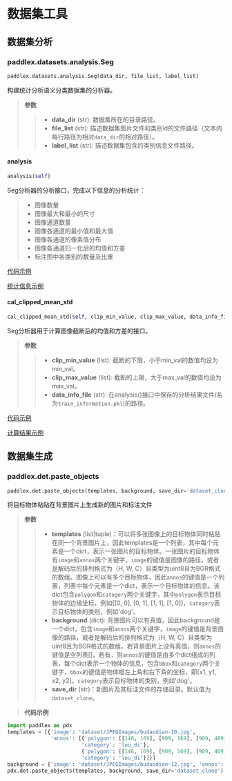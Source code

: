 # 数据集工具

## 数据集分析

### paddlex.datasets.analysis.Seg
```python
paddlex.datasets.analysis.Seg(data_dir, file_list, label_list)
```

构建统计分析语义分类数据集的分析器。

> **参数**
> > * **data_dir** (str): 数据集所在的目录路径。  
> > * **file_list** (str): 描述数据集图片文件和类别id的文件路径（文本内每行路径为相对`data_dir`的相对路径）。  
> > * **label_list** (str): 描述数据集包含的类别信息文件路径。  

#### analysis
```python
analysis(self)
```

Seg分析器的分析接口，完成以下信息的分析统计：

> * 图像数量
> * 图像最大和最小的尺寸
> * 图像通道数量
> * 图像各通道的最小值和最大值
> * 图像各通道的像素值分布
> * 图像各通道归一化后的均值和方差
> * 标注图中各类别的数量及比重

[代码示例](https://github.com/PaddlePaddle/PaddleX/tree/release/1.3/examples/multi-channel_remote_sensing/tools/analysis.py)

[统计信息示例](../../examples/multi-channel_remote_sensing/analysis.html#id2)

#### cal_clipped_mean_std
```python
cal_clipped_mean_std(self, clip_min_value, clip_max_value, data_info_file)
```

Seg分析器用于计算图像截断后的均值和方差的接口。

> **参数**
> > * **clip_min_value** (list):  截断的下限，小于min_val的数值均设为min_val。
> > * **clip_max_value** (list): 截断的上限，大于max_val的数值均设为max_val。
> > * **data_info_file** (str): 在analysis()接口中保存的分析结果文件(名为`train_information.pkl`)的路径。

[代码示例](https://github.com/PaddlePaddle/PaddleX/tree/release/1.3/examples/multi-channel_remote_sensing/tools/cal_clipped_mean_std.py)

[计算结果示例](../examples/multi-channel_remote_sensing/analysis.html#id4)

## 数据集生成

### paddlex.det.paste_objects
```python
paddlex.det.paste_objects(templates, background, save_dir='dataset_clone')
```

将目标物体粘贴在背景图片上生成新的图片和标注文件

> **参数**
> > * **templates** (list|tuple)：可以将多张图像上的目标物体同时粘贴在同一个背景图片上，因此templates是一个列表，其中每个元素是一个dict，表示一张图片的目标物体。一张图片的目标物体有`image`和`annos`两个关键字，`image`的键值是图像的路径，或者是解码后的排列格式为（H, W, C）且类型为uint8且为BGR格式的数组。图像上可以有多个目标物体，因此`annos`的键值是一个列表，列表中每个元素是一个dict，表示一个目标物体的信息。该dict包含`polygon`和`category`两个关键字，其中`polygon`表示目标物体的边缘坐标，例如[[0, 0], [0, 1], [1, 1], [1, 0]]，`category`表示目标物体的类别，例如'dog'。
> > * **background** (dict): 背景图片可以有真值，因此background是一个dict，包含`image`和`annos`两个关键字，`image`的键值是背景图像的路径，或者是解码后的排列格式为（H, W, C）且类型为uint8且为BGR格式的数组。若背景图片上没有真值，则`annos`的键值是空列表[]，若有，则`annos`的键值是由多个dict组成的列表，每个dict表示一个物体的信息，包含`bbox`和`category`两个关键字，`bbox`的键值是物体框左上角和右下角的坐标，即[x1, y1, x2, y2]，`category`表示目标物体的类别，例如'dog'。
> > * **save_dir** (str)：新图片及其标注文件的存储目录。默认值为`dataset_clone`。

> **代码示例**

```python
import paddlex as pdx
templates = [{'image': 'dataset/JPEGImages/budaodian-10.jpg',
              'annos': [{'polygon': [[146, 169], [909, 169], [909, 489], [146, 489]],
                        'category': 'lou_di'},
                        {'polygon': [[146, 169], [909, 169], [909, 489], [146, 489]],
                        'category': 'lou_di'}]}]
background = {'image': 'dataset/JPEGImages/budaodian-12.jpg', 'annos': []}
pdx.det.paste_objects(templates, background, save_dir='dataset_clone')
```
